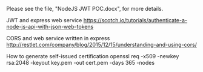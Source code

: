 Please see the file, "NodeJS JWT POC.docx", for more details.

JWT and express web service
https://scotch.io/tutorials/authenticate-a-node-js-api-with-json-web-tokens

CORS and web service written in express 
http://restlet.com/company/blog/2015/12/15/understanding-and-using-cors/

How to generate self-issued certification
openssl req -x509 -newkey rsa:2048 -keyout key.pem -out cert.pem -days 365 -nodes
